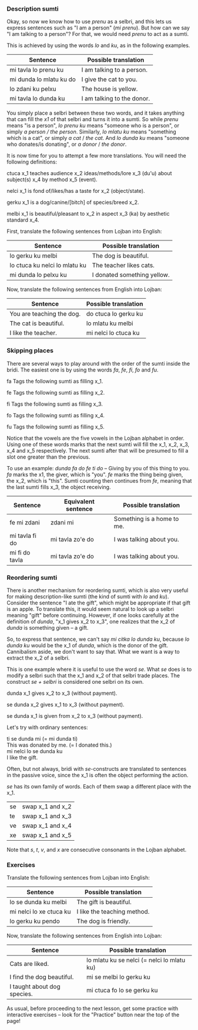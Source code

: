 ### Description sumti

Okay, so now we know how to use _prenu_ as a selbri, and this lets us express sentences such as "I am a person" (_mi prenu_).
But how can we say "I am talking to a person"?
For that, we would need _prenu_ to act as a sumti.

This is achieved by using the words _lo_ and _ku_, as in the following examples.

|Sentence|Possible translation|
|--------|------|
|mi tavla lo prenu ku|I am talking to a person.|
|mi dunda lo mlatu ku do|I give the cat to you.|
|lo zdani ku pelxu|The house is yellow.|
|mi tavla lo dunda ku|I am talking to the donor.|

You simply place a selbri between these two words, and it takes anything that can fill the _x1_ of that selbri and turns it into a sumti.
So while _prenu_ means "is a person", _lo prenu ku_ means "someone who is a person", or simply _a person / the person_.
Similarly, _lo mlatu ku_ means "something which is a cat", or simply _a cat_ / _the cat_.
And _lo dunda ku_ means "someone who donates/is donating", or _a donor_ / _the donor_.

It is now time for you to attempt a few more translations.
You will need the following definitions:

<span class="definition-head">ctuca</span> x_1 teaches audience x_2 ideas/methods/lore x_3 (du'u) about subject(s) x_4 by method x_5 (event).

<span class="definition-head">nelci</span> x_1 is fond of/likes/has a taste for x_2 (object/state).

<span class="definition-head">gerku</span> x_1 is a dog/canine/[bitch] of species/breed x_2.

<span class="definition-head">melbi</span> x_1 is beautiful/pleasant to x_2 in aspect x_3 (ka) by aesthetic standard x_4.

First, translate the following sentences from Lojban into English:

|Sentence|Possible translation|
|--------|-----------|
|lo gerku ku melbi|<span class="spoiler-answer">The dog is beautiful.</span>|
|lo ctuca ku nelci lo mlatu ku|<span class="spoiler-answer">The teacher likes cats.</span>|
|mi dunda lo pelxu ku|<span class="spoiler-answer">I donated something yellow.</span>|

Now, translate the following sentences from English into Lojban:

|Sentence|Possible translation|
|--------|-----------|
|You are teaching the dog.|<span class="spoiler-answer">do ctuca lo gerku ku</span>|
|The cat is beautiful.|<span class="spoiler-answer">lo mlatu ku melbi</span>|
|I like the teacher.|<span class="spoiler-answer">mi nelci lo ctuca ku</span>|

### Skipping places

There are several ways to play around with the order of the sumti inside the bridi.
The easiest one is by using the words _fa_, _fe_, _fi_, _fo_ and _fu_.

<span class="definition-head">fa</span> Tags the following sumti as filling x_1.

<span class="definition-head">fe</span> Tags the following sumti as filling x_2.

<span class="definition-head">fi</span> Tags the following sumti as filling x_3.

<span class="definition-head">fo</span> Tags the following sumti as filling x_4.

<span class="definition-head">fu</span> Tags the following sumti as filling x_5.

Notice that the vowels are the five vowels in the Lojban alphabet in order.
Using one of these words marks that the next sumti will fill the x_1, x_2, x_3, x_4 and x_5 respectively.
The next sumti after that will be presumed to fill a slot one greater than the previous.

To use an example: _dunda fa do fe ti do_ &ndash; Giving by you of this thing to you. _fa_ marks the x1, the giver, which is "you". _fe_ marks the thing being given, the x_2, which is "this".
Sumti counting then continues from _fe_, meaning that the last sumti fills x_3, the object receiving.

|Sentence|Equivalent sentence|Possible translation|
|--------|-------------------|-----------|
|fe mi zdani|<span class="spoiler-answer">zdani mi</span>|<span class="spoiler-answer">Something is a home to me.</span>|
|mi tavla fi do|<span class="spoiler-answer">mi tavla zo'e do</span>|<span class="spoiler-answer">I was talking about you.</span>|
|mi fi do tavla|<span class="spoiler-answer">mi tavla zo'e do</span>|<span class="spoiler-answer">I was talking about you.</span>|

### Reordering sumti

There is another mechanism for reordering sumti, which is also very useful for making description-like sumti (the kind of sumti with _lo_ and _ku_).
Consider the sentence "I ate the gift", which might be appropriate if that gift is an apple.
To translate this, it would seem natural to look up a selbri meaning "gift" before continuing.
However, if one looks carefully at the definition of _dunda_, "x_1 gives x_2 to x_3", one realizes that the x_2 of _dunda_ is something given &ndash; a gift.

So, to express that sentence, we can't say _mi citka lo dunda ku_, because _lo dunda ku_ would be the x_1 of _dunda_, which is the donor of the gift.
Cannibalism aside, we don't want to say that.
What we want is a way to extract the x_2 of a selbri.

This is one example where it is useful to use the word _se_.
What _se_ does is to modify a selbri such that the x_1 and x_2 of that selbri trade places.
The construct _se + selbri_ is considered one selbri on its own.

<span class="definition-head">dunda</span> x_1 gives x_2 to x_3 (without payment).

<span class="definition-head">se dunda</span> x_2 gives x_1 to x_3 (without payment).

<span class="definition-head">se dunda</span> x_1 is given from x_2 to x_3 (without payment).

Let's try with ordinary sentences:

<div class="translation-source">
ti se dunda mi (= mi dunda ti)
</div>
<div class="translation-target">
This was donated by me. (= I donated this.)
</div>

<div class="translation-source">
mi nelci lo se dunda ku
</div>
<div class="translation-target">
I like the gift.
</div>

Often, but not always, bridi with _se_-constructs are translated to sentences in the passive voice, since the x_1 is often the object performing the action.

_se_ has its own family of words.
Each of them swap a different place with the x_1.

|  |                |
|--|----------------|
|se|swap x_1 and x_2|
|te|swap x_1 and x_3|
|ve|swap x_1 and x_4|
|xe|swap x_1 and x_5|

Note that _s_, _t_, _v_, and _x_ are consecutive consonants in the Lojban alphabet.

### Exercises

Translate the following sentences from Lojban into English:

|Sentence|Possible translation|
|--------|-----------|
|lo se dunda ku melbi|<span class="spoiler-answer">The gift is beautiful.</span>|
|mi nelci lo xe ctuca ku|<span class="spoiler-answer">I like the teaching method.</span>|
|lo gerku ku pendo|<span class="spoiler-answer">The dog is friendly.</span>|

Now, translate the following sentences from English into Lojban:

|Sentence|Possible translation|
|--------|-----------|
|Cats are liked.|<span class="spoiler-answer">lo mlatu ku se nelci (= nelci lo mlatu ku)</span>|
|I find the dog beautiful.|<span class="spoiler-answer">mi se melbi lo gerku ku</span>|
|I taught about dog species.|<span class="spoiler-answer">mi ctuca fo lo se gerku ku</span>|

As usual, before proceeding to the next lesson, get some practice with interactive exercises &ndash; look for the "Practice" button near the top of the page!
